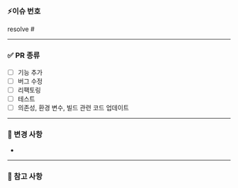 ### ⚡이슈 번호
resolve #

---
### ✅ PR 종류
- [ ] 기능 추가
- [ ] 버그 수정
- [ ] 리팩토링
- [ ] 테스트
- [ ] 의존성, 환경 변수, 빌드 관련 코드 업데이트
---
### 📑 변경 사항
-
---
### 📖 참고 사항
